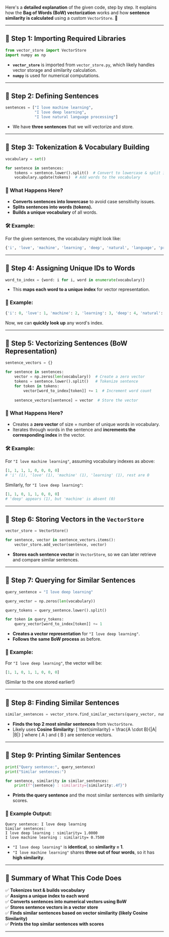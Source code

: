 Here's a **detailed explanation** of the given code, step by step. It explains how the **Bag of Words (BoW) vectorization** works and how **sentence similarity is calculated** using a custom `VectorStore`. 🚀  

---

## **🔹 Step 1: Importing Required Libraries**
```python
from vector_store import VectorStore
import numpy as np
```
- **`vector_store`** is imported from `vector_store.py`, which likely handles vector storage and similarity calculation.
- **`numpy`** is used for numerical computations.

---

## **🔹 Step 2: Defining Sentences**
```python
sentences = ["I love machine learning", 
             "I love deep learning", 
             "I love natural language processing"]
```
- We have **three sentences** that we will vectorize and store.

---

## **🔹 Step 3: Tokenization & Vocabulary Building**
```python
vocabulary = set()

for sentence in sentences:
    tokens = sentence.lower().split()  # Convert to lowercase & split into words
    vocabulary.update(tokens)  # Add words to the vocabulary
```
### **📌 What Happens Here?**
- **Converts sentences into lowercase** to avoid case sensitivity issues.
- **Splits sentences into words (tokens).**
- **Builds a unique vocabulary** of all words.

### **🛠 Example:**
For the given sentences, the vocabulary might look like:
```python
{'i', 'love', 'machine', 'learning', 'deep', 'natural', 'language', 'processing'}
```

---

## **🔹 Step 4: Assigning Unique IDs to Words**
```python
word_to_index = {word: i for i, word in enumerate(vocabulary)}
```
- This **maps each word to a unique index** for vector representation.

### **📌 Example:**
```python
{'i': 0, 'love': 1, 'machine': 2, 'learning': 3, 'deep': 4, 'natural': 5, 'language': 6, 'processing': 7}
```
Now, we can **quickly look up** any word's index.

---

## **🔹 Step 5: Vectorizing Sentences (BoW Representation)**
```python
sentence_vectors = {}

for sentence in sentences:
    vector = np.zeros(len(vocabulary))  # Create a zero vector
    tokens = sentence.lower().split()   # Tokenize sentence
    for token in tokens:
        vector[word_to_index[token]] += 1  # Increment word count
    
    sentence_vectors[sentence] = vector  # Store the vector
```
### **📌 What Happens Here?**
- Creates a **zero vector** of size = number of unique words in vocabulary.
- Iterates through words in the sentence and **increments the corresponding index** in the vector.

### **🛠 Example:**
For `"I love machine learning"`, assuming vocabulary indexes as above:
```python
[1, 1, 1, 1, 0, 0, 0, 0] 
# 'i' (1), 'love' (1), 'machine' (1), 'learning' (1), rest are 0
```
Similarly, for `"I love deep learning"`:
```python
[1, 1, 0, 1, 1, 0, 0, 0]
# 'deep' appears (1), but 'machine' is absent (0)
```

---

## **🔹 Step 6: Storing Vectors in the `VectorStore`**
```python
vector_store = VectorStore()

for sentence, vector in sentence_vectors.items():
    vector_store.add_vector(sentence, vector)
```
- **Stores each sentence vector** in `VectorStore`, so we can later retrieve and compare similar sentences.

---

## **🔹 Step 7: Querying for Similar Sentences**
```python
query_sentence = "I love deep learning"

query_vector = np.zeros(len(vocabulary))

query_tokens = query_sentence.lower().split()

for token in query_tokens:
    query_vector[word_to_index[token]] += 1
```
- **Creates a vector representation** for `"I love deep learning"`.
- **Follows the same BoW process** as before.

### **📌 Example:**
For `"I love deep learning"`, the vector will be:
```python
[1, 1, 0, 1, 1, 0, 0, 0] 
```
(Similar to the one stored earlier!)

---

## **🔹 Step 8: Finding Similar Sentences**
```python
similar_sentences = vector_store.find_similar_vectors(query_vector, num_results=2)
```
- **Finds the top 2 most similar sentences** from `VectorStore`.
- Likely uses **Cosine Similarity**:
  \[
  \text{similarity} = \frac{A \cdot B}{\|A\| \|B\|}
  \]
  where \( A \) and \( B \) are sentence vectors.

---

## **🔹 Step 9: Printing Similar Sentences**
```python
print("Query sentence:", query_sentence)
print("Similar sentences:")

for sentence, similarity in similar_sentences:
    print(f"{sentence} : similarity={similarity:.4f}")
```
- **Prints the query sentence** and the most similar sentences with similarity scores.

### **📌 Example Output:**
```plaintext
Query sentence: I love deep learning
Similar sentences:
I love deep learning : similarity= 1.0000
I love machine learning : similarity= 0.7500
```
- `"I love deep learning"` is **identical**, so **similarity = 1**.
- `"I love machine learning"` shares **three out of four words**, so it has **high similarity**.

---

## **🔹 Summary of What This Code Does**
✅ **Tokenizes text & builds vocabulary**  
✅ **Assigns a unique index to each word**  
✅ **Converts sentences into numerical vectors using BoW**  
✅ **Stores sentence vectors in a vector store**  
✅ **Finds similar sentences based on vector similarity (likely Cosine Similarity)**  
✅ **Prints the top similar sentences with scores**  

---
